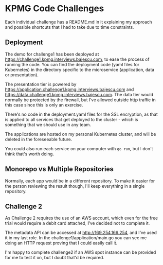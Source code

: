 # KPMG Code Challenges
Each individual challenge has a README.md in it explaining my approach and possible shortcuts that I had to take due to time constraints.

## Deployment
The demo for challenge1 has been deployed at https://challenge1.kpmg.interviews.bajescu.com, to ease the process of running the code. You can find the deployment code (yaml files for Kubernetes) in the directory specific to the microservice (application, data or presentation).

The presentation tier is powered by https://application.challenge1.kpmg.interviews.bajescu.com and https://data.challenge1.kpmg.interviews.bajescu.com. The data tier would normally be protected by the firewall, but I've allowed outside http traffic in this case since this is only an exercise.

There's no code in the deployment.yaml files for the SSL encryption, as that is applied to all services that get deployed to the cluster - which is something that we should use in any team.

The applications are hosted on my personal Kubernetes cluster, and will be deleted in the foreseeable future.

You could also run each service on your computer with `go run`, but I don't think that's worth doing.

## Monorepo vs Multiple Repositories
Normally, each app would be in a different repository. To make it easier for the person reviewing the result though, I'll keep everything in a single repository.

## Challenge 2
As Challenge 2 requires the use of an AWS account, which even for the free trial would require a debit card attached, I've decided not to complete it.

The metadata API can be accessed at http://169.254.169.254, and I've used it in my last role. In the challenge1/application/main.go you can see me doing an HTTP request proving that I could easily call it.

I'm happy to complete challenge2 if an AWS spot instance can be provided for me to test it on, but I doubt that'd be required.